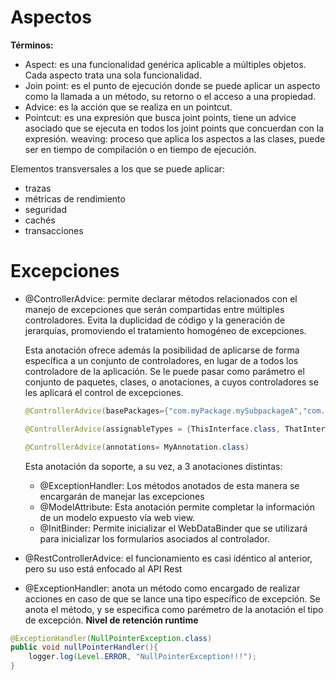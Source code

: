 # Aspectos

**Términos:**

* Aspect: es una funcionalidad genérica aplicable a múltiples objetos. Cada aspecto trata una sola funcionalidad.
* Join point: es el punto de ejecución donde se puede aplicar un aspecto como la llamada a un método, su retorno o el acceso a una propiedad.
* Advice: es la acción que se realiza en un pointcut.
* Pointcut: es una expresión que busca joint points, tiene un advice asociado que se ejecuta en todos los joint points que concuerdan con la expresión.
weaving: proceso que aplica los aspectos a las clases, puede ser en tiempo de compilación o en tiempo de ejecución.

Elementos transversales a los que se puede aplicar:

* trazas
* métricas de rendimiento
* seguridad
* cachés
* transacciones


# Excepciones


* @ControllerAdvice: permite declarar métodos relacionados con el manejo de excepciones que serán compartidas entre múltiples controladores. Evita la duplicidad de código y la generación de jerarquías, promoviendo el tratamiento homogéneo de excepciones.

    Esta anotación ofrece además la posibilidad de aplicarse de forma específica a un conjunto de controladores, en lugar de a todos los controladore de la aplicación. Se le puede pasar como parámetro el conjunto de paquetes, clases, o anotaciones, a cuyos controladores se les aplicará el control de excepciones.

    ```java
    @ControllerAdvice(basePackages={"com.myPackage.mySubpackageA","com.myPackage.mySubpackageA"})

    @ControllerAdvice(assignableTypes = {ThisInterface.class, ThatInterface.class})

    @ControllerAdvice(annotations= MyAnnotation.class)
    ```

    Esta anotación da soporte, a su vez, a 3 anotaciones distintas:

    * @ExceptionHandler: Los métodos anotados de esta manera se encargarán de manejar las excepciones 
    * @ModelAttribute: Esta anotación permite completar la información de un modelo expuesto vía web view.
    * @InitBinder: Permite inicializar el WebDataBinder que se utilizará para inicializar los formularios asociados al controlador.

* @RestControllerAdvice: el funcionamiento es casi idéntico al anterior, pero su uso está enfocado al API Rest

*  @ExceptionHandler: anota un método como encargado de realizar acciones en caso de que se lance una tipo específico de excepción. Se anota el método, y se especifica como parémetro de la anotación el tipo de excepción. **Nivel de retención runtime**

```java
@ExceptionHandler(NullPointerException.class)
public void nullPointerHandler(){
    logger.log(Level.ERROR, "NullPointerException!!!");
}
```